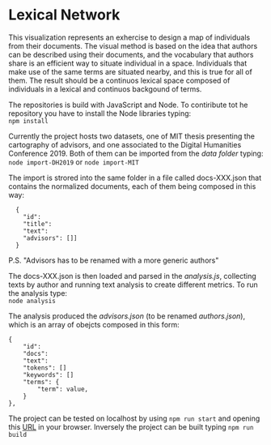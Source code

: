 # Lexical Network

This visualization represents an exhercise to design a map of individuals from their documents. The visual method is based on the idea that authors can be described using their documents, and the vocabulary that authors share is an efficient way to situate individual in a space. Individuals that make use of the same terms are situated nearby, and this is true for all of them. The result should be a continuos lexical space composed of individuals in a lexical and continuos backgound of terms.
  
The repositories is build with JavaScript and Node. To contiribute tot he repository you have to install the Node libraries typing:  
`npm install`
  
Currently the project hosts two datasets, one of MIT thesis presenting the cartography of advisors, and one associated to the Digital Humanities Conference 2019. Both of them can be imported from the _data folder_ typing:  
`node import-DH2019` or `node import-MIT`  
  

The import is strored into the same folder in a file called docs-XXX.json that contains the normalized documents, each of them being composed in this way:
```
  {
    "id":
    "title":
    "text": 
    "advisors": []]
  }
```
P.S. "Advisors has to be renamed with a more generic authors"  
  
The docs-XXX.json is then loaded and parsed in the _analysis.js_, collecting texts by author and running text analysis to create different metrics. To run the analysis type:  
`node analysis`  

The analysis produced the _advisors.json_ (to be renamed _authors.json_), which is an array of obejcts composed in this form:
```
{
    "id":  
    "docs":  
    "text":  
    "tokens": []  
    "keywords": []  
    "terms": {
        "term": value,
    }
},
```
  
  
The project can be tested on localhost by using `npm run start` and opening this [URL](http://localhost:8080) in your browser. Inversely the project can be built typing `npm run build`